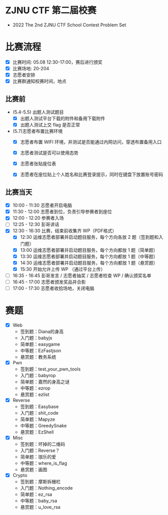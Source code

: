 # ZJNU CTF 第二届校赛
- 2022 The 2nd ZJNU CTF School Contest Problem Set

# 比赛流程
- [x] 比赛时间: 05.08 12:30-17:00，赛后进行颁奖
- [x] 比赛场地: 20-204
- [x] 志愿者安排
- [x] 比赛群通知校赛时间，地点

## 比赛前 
- (5.4-5.5) 出题人测试题目
  - [x] 出题人测试平台下载的附件和备用下载附件
  - [x] 出题人测试上交 flag 是否正常

- (5.7)志愿者布置比赛环境
  - [x] 志愿者布置 WIFI 环境，并测试是否能通过内网访问，穿透布置备用入口
  - [x] 志愿者测试是否可以使用态势
  - [x] 志愿者张贴座位表
  - [x] 志愿者在座位贴上个人姓名和比赛登录提示，同时在键盘下放置账号密码


## 比赛当天
- [x] 10:00 - 11:30 志愿者开启电脑
- [x] 11:30 - 12:00 志愿者到位，负责引导参赛者到座位
- [x] 12:00 - 12:20 参赛者入场
- [ ] 12:25 - 12:30 彭哥讲话
- [x] 12:30 - 16:30 比赛，结束前收集齐 WP（PDF格式）
  - [x] 12:30 运维志愿者部署并启动题目服务，每个方向各放 2 题（签到题和入门题）
  - [x] 13:00 运维志愿者部署并启动题目服务，每个方向都放 1 题（简单题）
  - [x] 13:30 运维志愿者部署并启动题目服务，每个方向都放 1 题（中等题）
  - [x] 14:30 运维志愿者部署并启动题目服务，每个方向都放 1 题（悬赏题）
  - [x] 15:30 开始允许上传 WP  （通过平台上传）
- [ ] 16:35 - 16:45 彭哥发言 / 志愿者抽奖 / 志愿者检查 WP / 确认颁奖名单
- [ ] 16:45 - 17:00 志愿者颁发奖品并合影
- [ ] 17:00 - 17:30 志愿者收拾场地，关闭电脑

# 赛题
- [x] Web
    - 签到题：Diana的身高
    - 入门题：babyjs
    - 简单题：easygame
    - 中等题：EzFastjson
    - 悬赏题：教务系统
- [x] Pwn
    - 签到题：test_your_pwn_tools
    - 入门题：babyrop
    - 简单题：嘉然的身高之谜
    - 中等题：ezrop
    - 悬赏题：ezlist
- [x] Reverse
    - 签到题：Easybase
    - 入门题：shit_code
    - 简单题：Mapyze
    - 中等题：GreedySnake
    - 悬赏题：EzShell
- [x] Misc
    - 签到题：坏掉的二维码
    - 入门题：Reverse？
    - 简单题：珈乐的爱
    - 中等题：where_is_flag
    - 悬赏题：画图
- [x] Crypto
    - 签到题：摩斯拆栅栏
    - 入门题：Nothing_encode
    - 简单题：ez_rsa
    - 中等题：baby_rsa
    - 悬赏题：u_love_rsa
